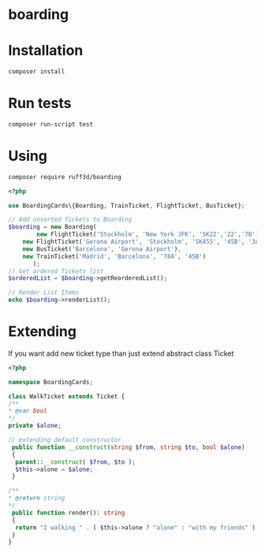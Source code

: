 # boarding

# Installation
```bash
composer install
```
# Run tests
```bash
composer run-script test
```
# Using
```bash
composer require ruff3d/boarding
```

```php
<?php

use BoardingCards\{Boarding, TrainTicket, FlightTicket, BusTicket};

// Add unsorted Tickets to Boarding
$boarding = new Boarding(
        new FlightTicket('Stockholm', 'New York JFK', 'SK22','22','7B'),
	new FlightTicket('Gerona Airport', 'Stockholm', 'SK455', '45B', '3A', '344'),
	new BusTicket('Barcelona', 'Gerona Airport'),
	new TrainTicket('Madrid', 'Barcelona', '78A', '45B')
       );
// Get ordered Tickets list         
$orderedList = $boarding->getReorderedList();

// Render List Items
echo $boarding->renderList();
```
# Extending
If you want add new ticket type than just extend abstract class Ticket 
```php
<?php

namespace BoardingCards;

class WalkTicket extends Ticket {
/**
* @var bool
*/
private $alone;

// extending default constructor
 public function __construct(string $from, string $to, bool $alone)
 {
  parent::__construct( $from, $to );
  $this->alone = $alone;
 }

/**
* @return string
*/
 public function render(): string
 {
  return "I walking " . ( $this->alone ? "alone" : "with my friends" );
 }
}
```

